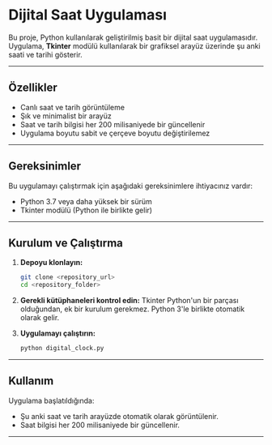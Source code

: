 # Dijital Saat Uygulaması

Bu proje, Python kullanılarak geliştirilmiş basit bir dijital saat uygulamasıdır. 
Uygulama, **Tkinter** modülü kullanılarak bir grafiksel arayüz üzerinde şu anki saati ve tarihi gösterir.

---

## Özellikler
- Canlı saat ve tarih görüntüleme
- Şık ve minimalist bir arayüz
- Saat ve tarih bilgisi her 200 milisaniyede bir güncellenir
- Uygulama boyutu sabit ve çerçeve boyutu değiştirilemez

---

## Gereksinimler
Bu uygulamayı çalıştırmak için aşağıdaki gereksinimlere ihtiyacınız vardır:
- Python 3.7 veya daha yüksek bir sürüm
- Tkinter modülü (Python ile birlikte gelir)

---

## Kurulum ve Çalıştırma

1. **Depoyu klonlayın:**
   ```bash
   git clone <repository_url>
   cd <repository_folder>
   ```

2. **Gerekli kütüphaneleri kontrol edin:**
   Tkinter Python'un bir parçası olduğundan, ek bir kurulum gerekmez. Python 3'le birlikte otomatik olarak gelir.

3. **Uygulamayı çalıştırın:**
   ```bash
   python digital_clock.py
   ```

---

## Kullanım
Uygulama başlatıldığında:  
- Şu anki saat ve tarih arayüzde otomatik olarak görüntülenir.  
- Saat bilgisi her 200 milisaniyede bir güncellenir.

---
